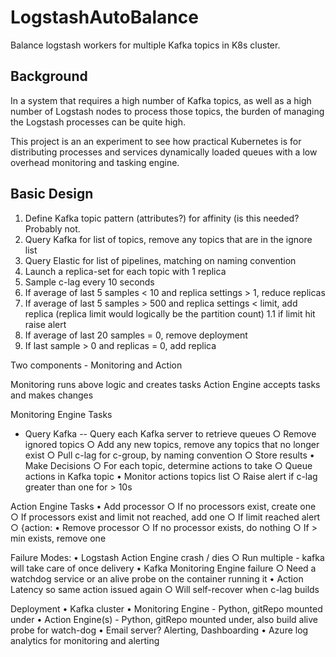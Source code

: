 # LogstashAutoBalance
Balance logstash workers for multiple Kafka topics in K8s cluster.

## Background
In a system that requires a high number of Kafka topics, as well as a high number of Logstash nodes to process those topics, the burden of managing the Logstash processes can be quite high.

This project is an an experiment to see how practical Kubernetes is for distributing processes and services dynamically loaded queues with a low overhead monitoring and tasking engine.

## Basic Design

1. Define Kafka topic pattern (attributes?) for affinity (is this needed? Probably not.
1. Query Kafka for list of topics, remove any topics that are in the ignore list
1. Query Elastic for list of pipelines, matching on naming convention
1. Launch a replica-set for each topic with 1 replica
1. Sample c-lag every 10 seconds
1. If average of last 5 samples < 10 and replica settings > 1, reduce replicas
1. If average of last 5 samples > 500 and replica settings < limit, add replica (replica limit would logically be the partition count)
1.1 if limit hit raise alert
1. If average of last 20 samples = 0, remove deployment
1. If last sample > 0 and replicas = 0, add replica

Two components - Monitoring and Action

Monitoring runs above logic and creates tasks
Action Engine accepts tasks and makes changes

Monitoring Engine Tasks

- Query Kafka 
-- Query each Kafka server to retrieve queues
		○ Remove ignored topics
		○ Add any new topics, remove any topics that no longer exist
		○ Pull c-lag for c-group, by naming convention
		○ Store results
	• Make Decisions
		○ For each topic, determine actions to take
		○ Queue actions in Kafka topic
	• Monitor actions topics list
		○ Raise alert if c-lag greater than one for > 10s

Action Engine Tasks
	•  Add processor
		○ If no processors exist, create one
		○ If processors exist and limit not reached, add one
		○ If limit reached alert
		○ {action:
	•  Remove processor
		○ If no processor exists, do nothing
		○ If > min exists, remove one

Failure Modes:
	• Logstash Action Engine crash / dies
		○ Run multiple - kafka will take care of once delivery
	• Kafka Monitoring Engine failure
		○ Need a watchdog service or an alive probe on the container running it
	• Action Latency so same action issued again
		○ Will self-recover when c-lag builds

Deployment
	• Kafka cluster
	• Monitoring Engine - Python, gitRepo mounted under
	• Action Engine(s) - Python, gitRepo mounted under, also build alive probe for watch-dog
	• Email server? Alerting, Dashboarding
	• Azure log analytics for monitoring and alerting





